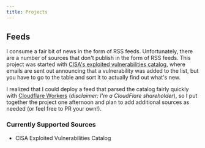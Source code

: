 ```yaml
---
title: Projects
--- 
```

## <a href="https://github.com/danielunderwood/feeds"><i class="fab fa-github"></i></a> Feeds

I consume a fair bit of news in the form of RSS feeds. Unfortunately, there are a number of sources that don't publish in the
form of RSS feeds. This project was started with [CISA's exploited vulnerabilities catalog](https://www.cisa.gov/known-exploited-vulnerabilities-catalog),
where emails are sent out announcing that a vulnerability was added to the list, but you have to go to the table and sort it
to actually find out what's new.

I realized that I could deploy a feed that parsed the catalog fairly quickly with [Cloudflare Workers](https://workers.cloudflare.com/)
(_disclaimer: I'm a CloudFlare shareholder_), so I put together the project one afternoon and plan to add additional sources
as needed (or feel free to PR your own!).

### Currently Supported Sources
- <a href="https://feeds.danielunderwood.dev/exploited-vulns/feed.xml"><i class="fa fa-rss"></i></a> CISA Exploited Vulnerabilities Catalog
